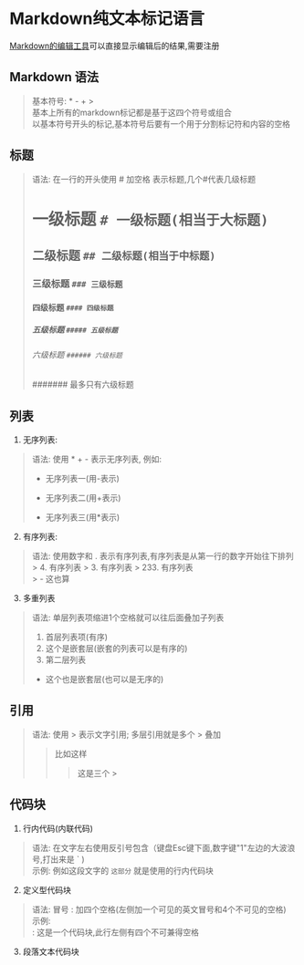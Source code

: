 # Markdown纯文本标记语言
[Markdown的编辑工具](https://www.zybuluo.com/mdeditor)可以直接显示编辑后的结果,需要注册

## Markdown 语法
> 基本符号:  * - + >   
> 基本上所有的markdown标记都是基于这四个符号或组合   
> 以基本符号开头的标记,基本符号后要有一个用于分割标记符和内容的空格   

## 标题
> 语法: 在一行的开头使用 # 加空格 表示标题,几个#代表几级标题
> # 一级标题 `# 一级标题(相当于大标题)`   
> ## 二级标题 `## 二级标题(相当于中标题)`   
> ### 三级标题 `### 三级标题`   
> #### 四级标题 `#### 四级标题`   
> ##### 五级标题 `##### 五级标题`   
> ###### 六级标题 `###### 六级标题`
> ####### 最多只有六级标题

## 列表
1. 无序列表:   
> 语法: 使用 * + - 表示无序列表, 例如:
> - 无序列表一(用-表示)
> + 无序列表二(用+表示)
> * 无序列表三(用*表示)   

2. 有序列表:   
> 语法: 使用数字和 . 表示有序列表,有序列表是从第一行的数字开始往下排列   
    > 4. 有序列表
    > 3. 有序列表
    > 233. 有序列表   
    > - 这也算 

3. 多重列表
> 语法: 单层列表项缩进1个空格就可以往后面叠加子列表
> 1. 首层列表项(有序)   
>  1. 这个是嵌套层(嵌套的列表可以是有序的)
> 2. 第二层列表  
>  - 这个也是嵌套层(也可以是无序的)

## 引用
> 语法: 使用 > 表示文字引用; 多层引用就是多个 > 叠加
>> 比如这样
>>> 这是三个 >

## 代码块   
1. 行内代码(内联代码)
> 语法: 在文字左右使用反引号包含（键盘Esc键下面,数字键"1"左边的大波浪号,打出来是 \` )   
> 示例: 例如这段文字的 `这部分` 就是使用的行内代码块 
    
2. 定义型代码块   
> 语法: 冒号 \: 加四个空格(左侧加一个可见的英文冒号和4个不可见的空格)   
> 示例:   
:    这是一个代码块,此行左侧有四个不可兼得空格  
    
3. 段落文本代码块   
> 


 